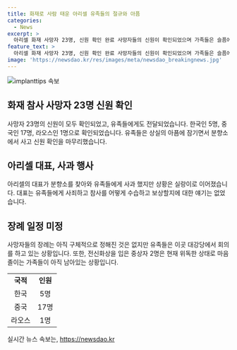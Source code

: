 ```yaml
---
title: 화재로 사람 태운 아리셀 유족들의 절규와 아픔
categories:
  - News
excerpt: >
  아리셀 화재 사망자 23명, 신원 확인 완료 사망자들의 신원이 확인되었으며 가족들은 슬픔에 잠겨 있습니다. 유족 중 한 분은 목걸이를 통해 딸을 알아볼 수 있다던데, 그 역시 녹아 없어졌다고 합니다. 아리셀 대표는 유족들에게 사과하러 분향소를 찾았지만 보상 대신 죄송한 말뿐이었습니다. 장례는 미정이며, 중상자 2명의 상태가 여전히 위독하다고 합니다. 클릭하여 상세 내용을 확인하세요.
feature_text: >
  아리셀 화재 사망자 23명, 신원 확인 완료 사망자들의 신원이 확인되었으며 가족들은 슬픔에 잠겨 있습니다. 유족 중 한 분은 목걸이를 통해 딸을 알아볼 수 있다던데, 그 역시 녹아 없어졌다고 합니다. 아리셀 대표는 유족들에게 사과하러 분향소를 찾았지만 보상 대신 죄송한 말뿐이었습니다. 장례는 미정이며, 중상자 2명의 상태가 여전히 위독하다고 합니다. 클릭하여 상세 내용을 확인하세요.
image: 'https://newsdao.kr/res/images/meta/newsdao_breakingnews.jpg'
---
```


<p><img src="https://newsdao.kr/res/images/meta/newsdao_breakingnews.jpg" alt="implanttips 속보" /></p>

<h2 data-ke-size="size26">화재 참사 사망자 23명 신원 확인</h2>

<p data-ke-size="size16">사망자 23명의 신원이 모두 확인되었고, 유족들에게도 전달되었습니다. 한국인 5명, 중국인 17명, 라오스인 1명으로 확인되었습니다. 유족들은 상실의 아픔에 잠기면서 분향소에서 사고 신원 확인을 마무리했습니다.</p>

<h2 data-ke-size="size26">아리셀 대표, 사과 행사</h2>

<p data-ke-size="size16">아리셀의 대표가 분향소를 찾아와 유족들에게 사과 했지만 상황은 실랑이로 이어졌습니다. 대표는 유족들에게 사죄하고 참사를 어떻게 수습하고 보상할지에 대한 얘기는 없었습니다.</p>

<h2 data-ke-size="size26">장례 일정 미정</h2>

<p data-ke-size="size16">사망자들의 장례는 아직 구체적으로 정해진 것은 없지만 유족들은 이곳 대강당에서 회의를 하고 있는 상황입니다. 또한, 전신화상을 입은 중상자 2명은 현재 위독한 상태로 마음 졸이는 가족들이 아직 남아있는 상황입니다.</p>

<table>
    <tr>
        <td style="text-align: center; height: 17px;"><b>국적</b></td>
        <td style="text-align: center; height: 17px;"><b>인원</b></td>
    </tr>
    <tr>
        <td style="text-align: center; height: 17px;">한국</td>
        <td style="text-align: center; height: 17px;">5명</td>
    </tr>
    <tr>
        <td style="text-align: center; height: 17px;">중국</td>
        <td style="text-align: center; height: 17px;">17명</td>
    </tr>
    <tr>
        <td style="text-align: center; height: 17px;">라오스</td>
        <td style="text-align: center; height: 17px;">1명</td>
    </tr>
</table>
실시간 뉴스 속보는, <a href="https://newsdao.kr" rel="dofollow">https://newsdao.kr</a>


